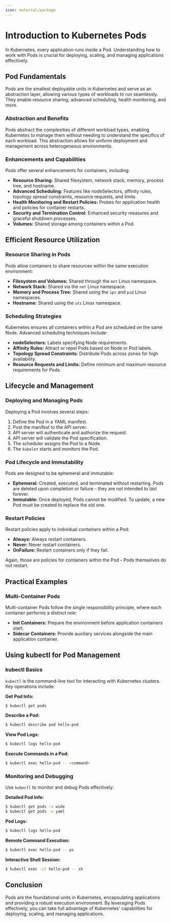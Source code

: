 ```yaml
---
icon: material/package
---
```


# Introduction to Kubernetes Pods

In Kubernetes, every application runs inside a Pod. Understanding how to work with Pods is crucial for deploying, scaling, and managing applications effectively.

## Pod Fundamentals

Pods are the smallest deployable units in Kubernetes and serve as an abstraction layer, allowing various types of workloads to run seamlessly. They enable resource sharing, advanced scheduling, health monitoring, and more.

<h3>Abstraction and Benefits</h3>

Pods abstract the complexities of different workload types, enabling Kubernetes to manage them without needing to understand the specifics of each workload. This abstraction allows for uniform deployment and management across heterogeneous environments.

<h3>Enhancements and Capabilities</h3>

Pods offer several enhancements for containers, including:

- **Resource Sharing:** Shared filesystem, network stack, memory, process tree, and hostname.
- **Advanced Scheduling:** Features like nodeSelectors, affinity rules, topology spread constraints, resource requests, and limits.
- **Health Monitoring and Restart Policies:** Probes for application health and policies for container restarts.
- **Security and Termination Control:** Enhanced security measures and graceful shutdown processes.
- **Volumes:** Shared storage among containers within a Pod.

## Efficient Resource Utilization

<h3>Resource Sharing in Pods</h3>

Pods allow containers to share resources within the same execution environment:

- **Filesystem and Volumes:** Shared through the `mnt` Linux namespace.
- **Network Stack:** Shared via the `net` Linux namespace.
- **Memory and Process Tree:** Shared using the `ipc` and `pid` Linux namespaces.
- **Hostname:** Shared using the `uts` Linux namespace.

<h3>Scheduling Strategies</h3>

Kubernetes ensures all containers within a Pod are scheduled on the same Node. Advanced scheduling techniques include:

- **nodeSelectors:** Labels specifying Node requirements.
- **Affinity Rules:** Attract or repel Pods based on Node or Pod labels.
- **Topology Spread Constraints:** Distribute Pods across zones for high availability.
- **Resource Requests and Limits:** Define minimum and maximum resource requirements for Pods.

## Lifecycle and Management

<h3>Deploying and Managing Pods</h3>

Deploying a Pod involves several steps:

1. Define the Pod in a YAML manifest.
2. Post the manifest to the API server.
3. API server will authenticate and authorize the request.
4. API server will validate the Pod specification.
5. The scheduler assigns the Pod to a Node.
6. The `kubelet` starts and monitors the Pod.

<h3>Pod Lifecycle and Immutability</h3>

Pods are designed to be ephemeral and immutable:

- **Ephemeral:** Created, executed, and terminated without restarting. Pods are deleted upon completion or failure - they are not intended to last forever.
- **Immutable:** Once deployed, Pods cannot be modified. To update, a new Pod must be created to replace the old one.

<h3>Restart Policies</h3>

Restart policies apply to individual *containers* within a Pod:

- **Always:** Always restart containers.
- **Never:** Never restart containers.
- **OnFailure:** Restart containers only if they fail.

Again, those are policies for containers within the Pod - Pods themselves do not restart.

## Practical Examples

<h3>Multi-Container Pods</h3>

Multi-container Pods follow the single responsibility principle, where each container performs a distinct role:

- **Init Containers:** Prepare the environment before application containers start.
- **Sidecar Containers:** Provide auxiliary services alongside the main application container.

## Using kubectl for Pod Management

<h3>kubectl Basics</h3>

`kubectl` is the command-line tool for interacting with Kubernetes clusters. Key operations include:

**Get Pod Info:**
  ```sh
  $ kubectl get pods
  ```
**Describe a Pod:**
  ```sh
  $ kubectl describe pod hello-pod
  ```
**View Pod Logs:**
  ```sh
  $ kubectl logs hello-pod
  ```
**Execute Commands in a Pod:**
  ```sh
  $ kubectl exec hello-pod -- <command>
  ```

<h3>Monitoring and Debugging</h3>

Use `kubectl` to monitor and debug Pods effectively:

**Detailed Pod Info:**
  ```sh
  $ kubectl get pods -o wide
  $ kubectl get pods -o yaml
  ```
**Pod Logs:**
  ```sh
  $ kubectl logs hello-pod
  ```
**Remote Command Execution:**
  ```sh
  $ kubectl exec hello-pod -- ps
  ```
**Interactive Shell Session:**
  ```sh
  $ kubectl exec -it hello-pod -- sh
  ```

## Conclusion

Pods are the foundational units in Kubernetes, encapsulating applications and providing a robust execution environment. By leveraging Pods effectively, you can take full advantage of Kubernetes' capabilities for deploying, scaling, and managing applications.